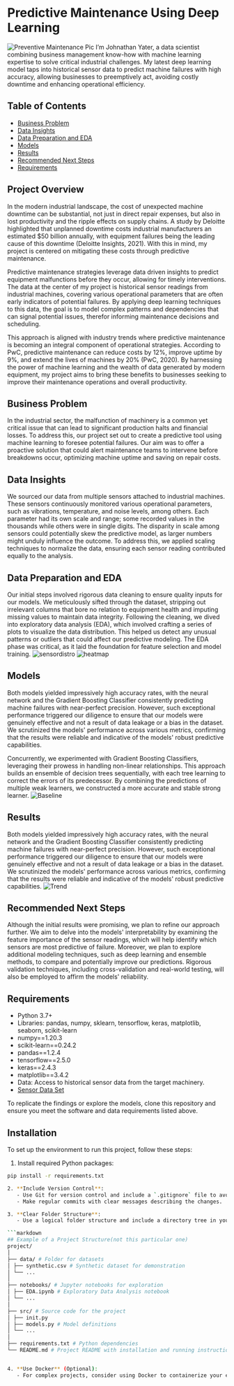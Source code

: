 # Predictive Maintenance Using Deep Learning
![Preventive Maintenance Pic](Pics/preventivemaintenancepic.jpg)
I’m Johnathan Yater, a data scientist combining business management know-how with machine learning expertise to solve critical industrial challenges. My latest deep learning model taps into historical sensor data to predict machine failures with high accuracy, allowing businesses to preemptively act, avoiding costly downtime and enhancing operational efficiency.

## Table of Contents
- [Business Problem](#business-problem)
- [Data Insights](#data-insights)
- [Data Preparation and EDA](#data-preparation-and-eda)
- [Models](#models)
- [Results](#results)
- [Recommended Next Steps](#recommended-next-steps)
- [Requirements](#requirements)

## Project Overview
In the modern industrial landscape, the cost of unexpected machine downtime can be substantial, not just in direct repair expenses, but also in lost productivity and the ripple effects on supply chains. A study by Deloitte highlighted that unplanned downtime costs industrial manufacturers an estimated $50 billion annually, with equipment failures being the leading cause of this downtime (Deloitte Insights, 2021). With this in mind, my project is centered on mitigating these costs through predictive maintenance.

Predictive maintenance strategies leverage data driven insights to predict equipment malfunctions before they occur, allowing for timely interventions. The data at the center of my project is historical sensor readings from industrial machines, covering various operational parameters that are often early indicators of potential failures. By applying deep learning techniques to this data, the goal is to model complex patterns and dependencies that can signal potential issues, therefor informing maintenance decisions and scheduling.

This approach is aligned with industry trends where predictive maintenance is becoming an integral component of operational strategies. According to PwC, predictive maintenance can reduce costs by 12%, improve uptime by 9%, and extend the lives of machines by 20% (PwC, 2020). By harnessing the power of machine learning and the wealth of data generated by modern equipment, my project aims to bring these benefits to businesses seeking to improve their maintenance operations and overall productivity.

## Business Problem
In the industrial sector, the malfunction of machinery is a common yet critical issue that can lead to significant production halts and financial losses. To address this, our project set out to create a predictive tool using machine learning to foresee potential failures. Our aim was to offer a proactive solution that could alert maintenance teams to intervene before breakdowns occur, optimizing machine uptime and saving on repair costs.

## Data Insights
We sourced our data from multiple sensors attached to industrial machines. These sensors continuously monitored various operational parameters, such as vibrations, temperature, and noise levels, among others. Each parameter had its own scale and range; some recorded values in the thousands while others were in single digits. The disparity in scale among sensors could potentially skew the predictive model, as larger numbers might unduly influence the outcome. To address this, we applied scaling techniques to normalize the data, ensuring each sensor reading contributed equally to the analysis.

## Data Preparation and EDA
Our initial steps involved rigorous data cleaning to ensure quality inputs for our models. We meticulously sifted through the dataset, stripping out irrelevant columns that bore no relation to equipment health and imputing missing values to maintain data integrity. Following the cleaning, we dived into exploratory data analysis (EDA), which involved crafting a series of plots to visualize the data distribution. This helped us detect any unusual patterns or outliers that could affect our predictive modeling. The EDA phase was critical, as it laid the foundation for feature selection and model training.
![sensordistro](Pics/distributioncapstone.JPG)
![heatmap](Pics/heatmapcapstone.JPG)
## Models
Both models yielded impressively high accuracy rates, with the neural network and the Gradient Boosting Classifier consistently predicting machine failures with near-perfect precision. However, such exceptional performance triggered our diligence to ensure that our models were genuinely effective and not a result of data leakage or a bias in the dataset. We scrutinized the models' performance across various metrics, confirming that the results were reliable and indicative of the models' robust predictive capabilities.

Concurrently, we experimented with Gradient Boosting Classifiers, leveraging their prowess in handling non-linear relationships. This approach builds an ensemble of decision trees sequentially, with each tree learning to correct the errors of its predecessor. By combining the predictions of multiple weak learners, we constructed a more accurate and stable strong learner.
![Baseline](Pics/baselinemodelcapstone.JPG)

## Results
Both models yielded impressively high accuracy rates, with the neural network and the Gradient Boosting Classifier consistently predicting machine failures with near-perfect precision. However, such exceptional performance triggered our diligence to ensure that our models were genuinely effective and not a result of data leakage or a bias in the dataset. We scrutinized the models' performance across various metrics, confirming that the results were reliable and indicative of the models' robust predictive capabilities.
![Trend](Pics/hyperparametercapstone.JPG)
## Recommended Next Steps
Although the initial results were promising, we plan to refine our approach further. We aim to delve into the models' interpretability by examining the feature importance of the sensor readings, which will help identify which sensors are most predictive of failure. Moreover, we plan to explore additional modeling techniques, such as deep learning and ensemble methods, to compare and potentially improve our predictions. Rigorous validation techniques, including cross-validation and real-world testing, will also be employed to affirm the models' reliability.

## Requirements
- Python 3.7+
- Libraries: pandas, numpy, sklearn, tensorflow, keras, matplotlib, seaborn, scikit-learn
- numpy==1.20.3
- scikit-learn==0.24.2
- pandas==1.2.4
- tensorflow==2.5.0
- keras==2.4.3
- matplotlib==3.4.2
- Data: Access to historical sensor data from the target machinery.
- [Sensor Data Set](https://www.kaggle.com/datasets/nphantawee/pump-sensor-data/code)

To replicate the findings or explore the models, clone this repository and ensure you meet the software and data requirements listed above.
## Installation
To set up the environment to run this project, follow these steps:

1. Install required Python packages:
```bash
pip install -r requirements.txt

2. **Include Version Control**:
   - Use Git for version control and include a `.gitignore` file to avoid pushing unnecessary files to the repository.
   - Make regular commits with clear messages describing the changes.

3. **Clear Folder Structure**:
   - Use a logical folder structure and include a directory tree in your `README.md`.

```markdown
## Example of a Project Structure(not this particular one)
project/
│
├── data/ # Folder for datasets
│ ├── synthetic.csv # Synthetic dataset for demonstration
│ └── ...
│
├── notebooks/ # Jupyter notebooks for exploration
│ ├── EDA.ipynb # Exploratory Data Analysis notebook
│ └── ...
│
├── src/ # Source code for the project
│ ├── init.py
│ ├── models.py # Model definitions
│ └── ...
│
├── requirements.txt # Python dependencies
└── README.md # Project README with installation and running instructions


4. **Use Docker** (Optional):
   - For complex projects, consider using Docker to containerize your environment, ensuring even greater reproducibility across different systems.

